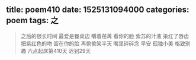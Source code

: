 title: poem410
date: 1525131094000
categories: poem
tags: 之
---
> 之后的很长时间
最爱是餐桌边
嚼着荏苒
看你的脸
紫苏的汁液
染红了唇齿
把紫红色的吻
留在你的脸
再偷偷笑半天
嘴里碎碎念
早安
孤独小美
格致别趣
六点起床第410天 迟到29天